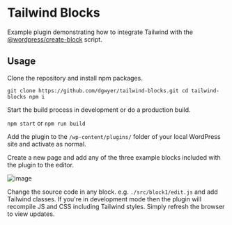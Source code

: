 # Tailwind Blocks

Example plugin demonstrating how to integrate Tailwind with the [@wordpress/create-block](https://developer.wordpress.org/block-editor/reference-guides/packages/packages-create-block/) script.

## Usage

Clone the repository and install npm packages.

`
git clone https://github.com/dgwyer/tailwind-blocks.git
cd tailwind-blocks
npm i
`

Start the build process in development or do a production build.

`npm start` or `npm run build`

Add the plugin to the `/wp-content/plugins/` folder of your local WordPress site and activate as normal.

Create a new page and add any of the three example blocks included with the plugin to the editor.

![image](https://user-images.githubusercontent.com/1482075/158453816-a4c42794-92ee-42aa-bdee-aaecb89d7a7f.png)

Change the source code in any block. e.g. `./src/block1/edit.js` and add Tailwind classes. If you're in development mode then the plugin will recompile JS and CSS including Tailwind styles. Simply refresh the browser to view updates.
